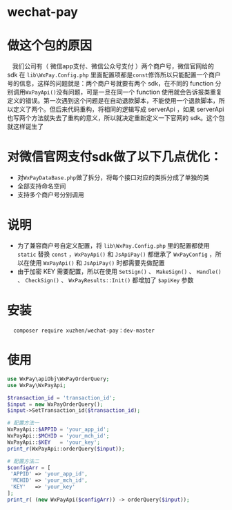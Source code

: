 # wechat-pay

# 做这个包的原因

    我们公司有（ 微信app支付、微信公众号支付 ）两个商户号，微信官网给的 sdk 在 `lib\WxPay.Config.php` 里面配置项都是`const`修饰所以只能配置一个商户号的信息，这样的问题就是：两个商户号就要有两个 sdk，在不同的 function 分别调用`WxPayApi()`没有问题，可是一旦在同一个 function 使用就会告诉报类重复定义的错误。第一次遇到这个问题是在自动退款脚本，不能使用一个退款脚本，所以定义了两个。但后来代码重构，将相同的逻辑写成 serverApi ，如果 serverApi 也写两个方法就失去了重构的意义，所以就决定重新定义一下官网的 sdk。这个包就这样诞生了

# 对微信官网支付sdk做了以下几点优化：

-  对`WxPayDataBase.php`做了拆分，将每个接口对应的类拆分成了单独的类
-  全部支持命名空间
-  支持多个商户号分别调用
  
# 说明
  
-  为了兼容商户号自定义配置，将 `lib\WxPay.Config.php` 里的配置都使用 `static` 替换 `const` ，`WxPayApi()` 和 `JsApiPay()` 都继承了 `WxPayConfig` ，所以在使用 `WxPayApi()` 和 `JsApiPay()` 时都需要先做配置
-  由于加密 KEY 需要配置，所以在使用 `SetSign()` 、 `MakeSign()` 、 `Handle()` 、 `CheckSign()` 、 `WxPayResults::Init()` 都增加了 `$apiKey` 参数

# 安装
```comporser
  composer require xuzhen/wechat-pay：dev-master
```

# 使用

```php
use WxPay\apiObj\WxPayOrderQuery;
use WxPay\WxPayApi;

$transaction_id = 'transaction_id';
$input = new WxPayOrderQuery();
$input->SetTransaction_id($transaction_id);

# 配置方法一
WxPayApi::$APPID = 'your_app_id';
WxPayApi::$MCHID = 'your_mch_id';
WxPayApi::$KEY   = 'your_key';
print_r(WxPayApi::orderQuery($input));

# 配置方法二
$configArr = [
 'APPID' => 'your_app_id',
 'MCHID' => 'your_mch_id',
 'KEY'   => 'your_key'
];
print_r( (new WxPayApi($configArr)) -> orderQuery($input));
```
